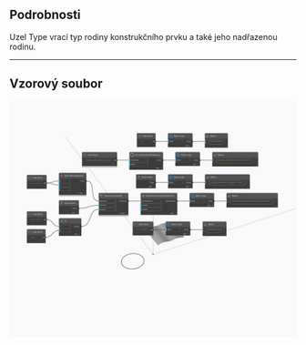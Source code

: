 ## Podrobnosti
Uzel Type vrací typ rodiny konstrukčního prvku a také jeho nadřazenou rodinu.
___
## Vzorový soubor

![Type](./DSCore.Object.Type_img.jpg)


